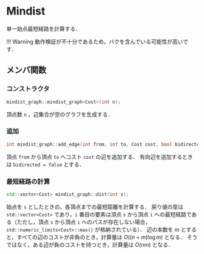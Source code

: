 # Mindist

単一始点最短経路を計算する．

!!! Warning
    動作検証が不十分であるため，バクを含んでいる可能性が高いです．

## メンバ関数

### コンストラクタ

```cpp
mindist_graph::mindist_graph<Cost>(int n);
```

頂点数 `n` ，辺集合が空のグラフを生成する．

### 追加

```cpp
int mindist_graph::add_edge(int from, int to, Cost cost, bool bidirected = true);
```

頂点 `from` から頂点 `to` へコスト `cost` の辺を追加する．
有向辺を追加するときは `bidirected = false` とする．

### 最短経路の計算

```cpp
std::vector<Cost> mindist_graph::dist(int s);
```

始点を `s` としたときの，各頂点までの最短距離を計算する．
戻り値の型は `std::vector<Cost>` であり，`i` 番目の要素は頂点 `s` から頂点 `i` への最短経路である（ただし，頂点 `s` から頂点 `i` へのパスが存在しない場合，`std::numeric_limits<Cost>::max()` が格納されている）．
辺の本数を $m$ とすると，すべての辺のコストが非負のとき，計算量は $O((n + m)\log m)$ となる．
そうではなく，ある辺が負のコストを持つとき，計算量は $O(nm)$ となる．
